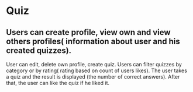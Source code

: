 # Quiz
## Users can create profile, view own and view others profiles( information about user and his created quizzes).
User can edit, delete own profile, create quiz.
Users can filter quizzes by category or by rating( rating based on count of users likes).
The user takes a quiz and the result is displayed (the number of correct answers). After that, the user can like the quiz if he liked it.
